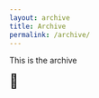 ```yaml
---
layout: archive
title: Archive
permalink: /archive/
---
```



This is the archive
<!DOCTYPE html>
<html>
<head>
  <title>Ant Cursor</title>
  <style>
    /* CSS styles for the ant element */
    #ant {
      position: absolute;
      font-size: 24px;
    }
  </style>
</head>
<body>
  <div id="ant">🐜</div>

  <script>
    // JavaScript code to make the ant follow the cursor
    document.addEventListener('mousemove', function(event) {
      var ant = document.getElementById('ant');
      ant.style.left = event.clientX + 'px';
      ant.style.top = event.clientY + 'px';
    });
  </script>
</body>
</html>
